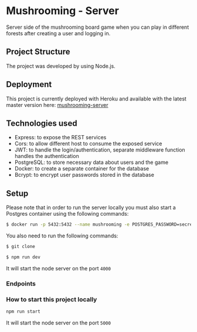 # Mushrooming - Server
Server side of the mushrooming board game when you can play in different forests after creating a user and logging in.

## Project Structure
The project was developed by using Node.js.

## Deployment 
This project is currently deployed with Heroku and available with the latest master version here: [mushrooming-server](https://mushrooming-server.herokuapp.com)

    
## Technologies used
- Express: to expose the REST services
- Cors: to allow different host to consume the exposed service
- JWT: to handle the login/authentication, separate middleware function handles the authentication
- PostgreSQL: to store necessary data about users and the game
- Docker: to create a separate container for the database
- Bcrypt: to encrypt user passwords stored in the database

## Setup
Please note that in order to run the server locally you must also start a Postgres container
using the following commands:

```bash
$ docker run -p 5432:5432 --name mushrooming -e POSTGRES_PASSWORD=secret -d postgres
```
You also need to run the following commands:

```bash
$ git clone
```

```bash
$ npm run dev
```

It will start the node server on the port `4000`

### Endpoints




### How to start this project locally
```sh 
npm run start
```
It will start the node server on the port `5000`

